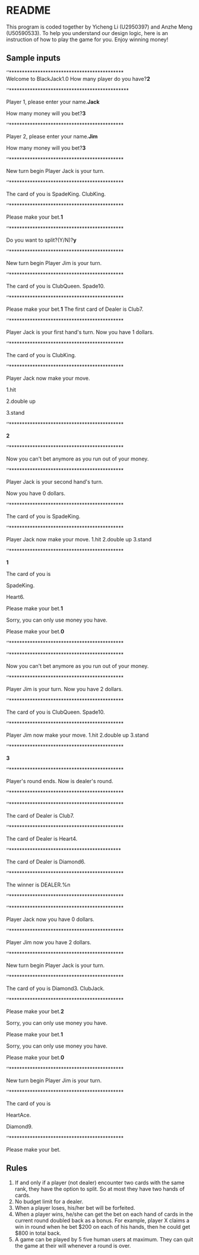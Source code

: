 # README


This program is coded together by Yicheng Li (U2950397) and Anzhe Meng (U50590533). 
To help you understand our design logic, here is an instruction of how to play the game for you.
Enjoy winning money!

## Sample inputs
‘’********************************************  
Welcome to BlackJack1.0
How many player do you have?**2**

‘’**********************************************  

Player 1, please enter your name.**Jack**

 How many money will you bet?**3**
 
‘’********************************************         

Player 2, please enter your name.**Jim**

 How many money will you bet?**3**
 
‘’********************************************      

New turn begin
Player Jack is your turn.

‘’********************************************         

The card of you is
SpadeKing.
ClubKing.

‘’********************************************        

Please make your bet.**1**

‘’********************************************        

Do you want to split?(Y/N)?**y**

‘’********************************************      

New turn begin
Player Jim is your turn.

‘’********************************************       

The card of you is
ClubQueen.
Spade10.

‘’********************************************         

Please make your bet.**1**
The first card of Dealer is Club7.

‘’********************************************          

Player Jack is your first hand's turn.
Now you have 1 dollars.

‘’********************************************         

The card of you is
ClubKing.

‘’********************************************      

Player Jack now make your move.

1.hit

2.double up

3.stand

‘’********************************************       

**2**

‘’********************************************       

Now you can't bet anymore as you run out of your money.

‘’********************************************       

Player Jack is your second hand's turn.

Now you have 0 dollars.

‘’********************************************      

The card of you is
SpadeKing.

‘’********************************************       

Player Jack now make your move.
1.hit
2.double up
3.stand

‘’********************************************      

**1**

The card of you is

SpadeKing.

Heart6.

Please make your bet.**1**

Sorry, you can only use money you have.

Please make your bet.**0**

‘’********************************************        

‘’********************************************        

Now you can't bet anymore as you run out of your money.

‘’********************************************       

Player Jim is your turn.
Now you have 2 dollars.

‘’********************************************       

The card of you is
ClubQueen.
Spade10.

‘’********************************************         

Player Jim now make your move.
1.hit
2.double up
3.stand

‘’********************************************         

**3**

‘’********************************************        

Player's round ends. Now is dealer's round.

‘’********************************************         

‘’********************************************       

The card of Dealer is Club7.

‘’********************************************     

The card of Dealer is Heart4.

‘’*******************************************       

The card of Dealer is Diamond6.

‘’********************************************       

The winner is DEALER.%n

‘’********************************************       

‘’********************************************      
 
Player Jack now you have 0 dollars.

‘’********************************************       

Player Jim now you have 2 dollars.

‘’********************************************       

New turn begin
Player Jack is your turn.

‘’********************************************       

The card of you is
Diamond3.
ClubJack.

‘’********************************************        

Please make your bet.**2**

Sorry, you can only use money you have.

Please make your bet.**1**

Sorry, you can only use money you have.

Please make your bet.**0**

‘’********************************************        

New turn begin
Player Jim is your turn.

‘’********************************************       

The card of you is

HeartAce.

Diamond9.

‘’********************************************        

Please make your bet.

## Rules
1. If and only if a player (not dealer) encounter two cards with the same rank, they have the option to split. So at most they have two hands of cards.
2. No budget limit for a dealer. 
3. When a player loses, his/her bet will be forfeited.
4. When a player wins, he/she can get the bet on each hand of cards in the current round doubled back as a bonus. For example, player X claims a win in round when he bet $200 on each of his hands, then he could get $800 in total back.
5. A game can be played by 5 five human users at maximum. They can quit the game at their will whenever a round is over.
<!--stackedit_data:
eyJoaXN0b3J5IjpbMjAxMjA1NTU4OF19
-->
